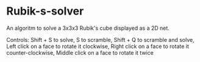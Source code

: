 # Rubik-s-solver
An algoritm to solve a 3x3x3 Rubik's cube displayed as a 2D net.

Controls:
  Shift + S to solve,
  S to scramble,
  Shift + Q to scramble and solve,
  Left click on a face to rotate it clockwise,
  Right click on a face to rotate it counter-clockwise,
  Middle click on a face to rotate it twice
